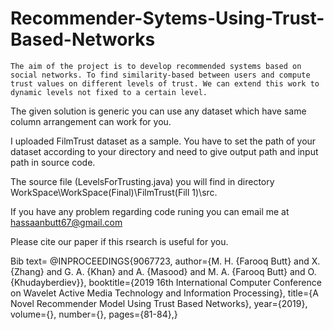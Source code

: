 # Recommender-Sytems-Using-Trust-Based-Networks
    The aim of the project is to develop recommended systems based on social networks. To find similarity-based between users and compute trust values on different levels of trust. We can extend this work to dynamic levels not fixed to a certain level.


The given solution is generic you can use any dataset which have same column arrangement can work for you.


I uploaded FilmTrust dataset as a sample. You have to set the path of your dataset according to your directory and need to give output path and input path in source code.


The source file (LevelsForTrusting.java) you will find in directory WorkSpace\WorkSpace(Final)\FilmTrust(Fill 1)\src.


If you have any problem regarding code runing you can email me at hassaanbutt67@gmail.com


Please cite our paper if this rsearch is useful for you.


Bib text= @INPROCEEDINGS{9067723,  author={M. H. {Farooq Butt} and X. {Zhang} and G. A. {Khan} and A. {Masood} and M. A. {Farooq Butt} and O. {Khudayberdiev}},  booktitle={2019 16th International Computer Conference on Wavelet Active Media Technology and Information Processing},  title={A Novel Recommender Model Using Trust Based Networks},   year={2019},  volume={},  number={},  pages={81-84},}
